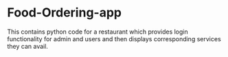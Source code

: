 # Food-Ordering-app
This contains python code for a restaurant which provides login functionality for admin and users and then displays corresponding services they can avail.
